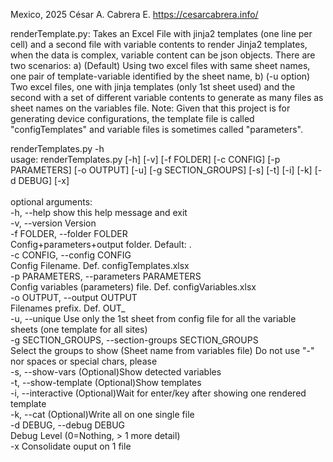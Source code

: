 Mexico, 2025
César A. Cabrera E.
https://cesarcabrera.info/

renderTemplate.py: Takes an Excel File with jinja2 templates (one line per cell) and a second file with variable contents to render Jinja2 
templates, when the data is complex, variable content can be json objects. There are two scenarios: 
a) (Default) Using two excel files with same sheet names, one pair of template-variable identified by the sheet name, 
b) (-u option) Two excel files, one with jinja templates (only 1st sheet used) and the second with a set of different variable contents to generate as many files as sheet names on the variables file.
Note: Given that this project is for generating device configurations, the template file is called "configTemplates" and variable files is sometimes called "parameters".

renderTemplates.py -h<br>
usage: renderTemplates.py [-h] [-v] [-f FOLDER] [-c CONFIG] [-p PARAMETERS] [-o OUTPUT] [-u] [-g SECTION_GROUPS] [-s] [-t] [-i] [-k] [-d DEBUG] [-x]<br>
<br>
optional arguments:<br>
  -h, --help            show this help message and exit<br>
  -v, --version         Version<br>
  -f FOLDER, --folder FOLDER<br>
                        Config+parameters+output folder. Default: .<br>
  -c CONFIG, --config CONFIG<br>
                        Config Filename. Def. configTemplates.xlsx<br>
  -p PARAMETERS, --parameters PARAMETERS<br>
                        Config variables (parameters) file. Def. configVariables.xlsx<br>
  -o OUTPUT, --output OUTPUT<br>
                        Filenames prefix. Def. OUT_<br>
  -u, --unique          Use only the 1st sheet from config file for all the variable sheets (one template for all sites)<br>
  -g SECTION_GROUPS, --section-groups SECTION_GROUPS<br>
                        Select the groups to show (Sheet name from variables file) Do not use "-" nor spaces or special chars, please<br>
  -s, --show-vars       (Optional)Show detected variables<br>
  -t, --show-template   (Optional)Show templates<br>
  -i, --interactive     (Optional)Wait for enter/key after showing one rendered template<br>
  -k, --cat             (Optional)Write all on one single file<br>
  -d DEBUG, --debug DEBUG<br>
                        Debug Level (0=Nothing, > 1 more detail)<br>
  -x                    Consolidate ouput on 1 file<br>
